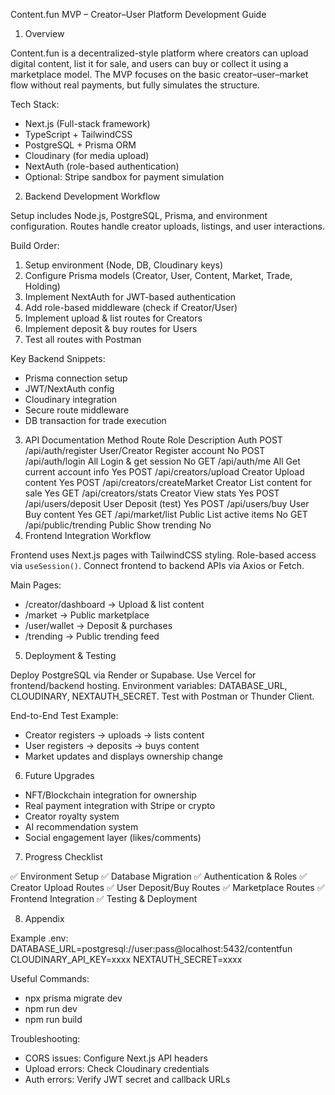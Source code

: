 Content.fun MVP – Creator–User Platform Development Guide
1. Overview

Content.fun is a decentralized-style platform where creators can upload digital content, 
list it for sale, and users can buy or collect it using a marketplace model. The MVP focuses 
on the basic creator–user–market flow without real payments, but fully simulates the structure.


Tech Stack:
- Next.js (Full-stack framework)
- TypeScript + TailwindCSS
- PostgreSQL + Prisma ORM
- Cloudinary (for media upload)
- NextAuth (role-based authentication)
- Optional: Stripe sandbox for payment simulation

2. Backend Development Workflow

Setup includes Node.js, PostgreSQL, Prisma, and environment configuration. 
Routes handle creator uploads, listings, and user interactions.


Build Order:
1. Setup environment (Node, DB, Cloudinary keys)
2. Configure Prisma models (Creator, User, Content, Market, Trade, Holding)
3. Implement NextAuth for JWT-based authentication
4. Add role-based middleware (check if Creator/User)
5. Implement upload & list routes for Creators
6. Implement deposit & buy routes for Users
7. Test all routes with Postman


Key Backend Snippets:
- Prisma connection setup
- JWT/NextAuth config
- Cloudinary integration
- Secure route middleware
- DB transaction for trade execution

3. API Documentation
Method	Route	Role	Description	Auth
POST	/api/auth/register	User/Creator	Register account	No
POST	/api/auth/login	All	Login & get session	No
GET	/api/auth/me	All	Get current account info	Yes
POST	/api/creators/upload	Creator	Upload content	Yes
POST	/api/creators/createMarket	Creator	List content for sale	Yes
GET	/api/creators/stats	Creator	View stats	Yes
POST	/api/users/deposit	User	Deposit (test)	Yes
POST	/api/users/buy	User	Buy content	Yes
GET	/api/market/list	Public	List active items	No
GET	/api/public/trending	Public	Show trending	No
4. Frontend Integration Workflow

Frontend uses Next.js pages with TailwindCSS styling. Role-based access via `useSession()`.
Connect frontend to backend APIs via Axios or Fetch. 


Main Pages:
- /creator/dashboard → Upload & list content
- /market → Public marketplace
- /user/wallet → Deposit & purchases
- /trending → Public trending feed

5. Deployment & Testing

Deploy PostgreSQL via Render or Supabase. Use Vercel for frontend/backend hosting.
Environment variables: DATABASE_URL, CLOUDINARY, NEXTAUTH_SECRET.
Test with Postman or Thunder Client.


End-to-End Test Example:
- Creator registers → uploads → lists content
- User registers → deposits → buys content
- Market updates and displays ownership change

6. Future Upgrades

- NFT/Blockchain integration for ownership
- Real payment integration with Stripe or crypto
- Creator royalty system
- AI recommendation system
- Social engagement layer (likes/comments)

7. Progress Checklist

✅ Environment Setup
✅ Database Migration
✅ Authentication & Roles
✅ Creator Upload Routes
✅ User Deposit/Buy Routes
✅ Marketplace Routes
✅ Frontend Integration
✅ Testing & Deployment

8. Appendix

Example .env:
DATABASE_URL=postgresql://user:pass@localhost:5432/contentfun
CLOUDINARY_API_KEY=xxxx
NEXTAUTH_SECRET=xxxx


Useful Commands:
- npx prisma migrate dev
- npm run dev
- npm run build


Troubleshooting:
- CORS issues: Configure Next.js API headers
- Upload errors: Check Cloudinary credentials
- Auth errors: Verify JWT secret and callback URLs


